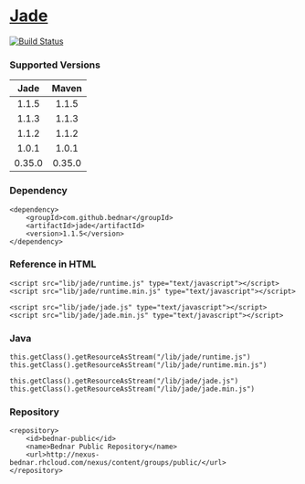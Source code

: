  [Jade](http://jade-lang.com)
====
[![Build Status](https://api.travis-ci.org/bednar/jade.png?branch=master)](https://travis-ci.org/bednar/jade)

### Supported Versions

|   Jade    |   Maven   |
|:---------:|:---------:|
|   1.1.5   |   1.1.5   |
|   1.1.3   |   1.1.3   |
|   1.1.2   |   1.1.2   |
|   1.0.1   |   1.0.1   |
|   0.35.0  |   0.35.0  |


### Dependency

    <dependency>
        <groupId>com.github.bednar</groupId>
        <artifactId>jade</artifactId>
        <version>1.1.5</version>
    </dependency>

### Reference in HTML

    <script src="lib/jade/runtime.js" type="text/javascript"></script>
    <script src="lib/jade/runtime.min.js" type="text/javascript"></script>

    <script src="lib/jade/jade.js" type="text/javascript"></script>
    <script src="lib/jade/jade.min.js" type="text/javascript"></script>

### Java

    this.getClass().getResourceAsStream("/lib/jade/runtime.js")
    this.getClass().getResourceAsStream("/lib/jade/runtime.min.js")

    this.getClass().getResourceAsStream("/lib/jade/jade.js")
    this.getClass().getResourceAsStream("/lib/jade/jade.min.js")

### Repository

    <repository>
        <id>bednar-public</id>
        <name>Bednar Public Repository</name>
        <url>http://nexus-bednar.rhcloud.com/nexus/content/groups/public/</url>
    </repository>
